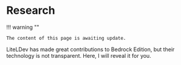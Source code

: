 # Research

!!! warning ""

    The content of this page is awaiting update.

LiteLDev has made great contributions to Bedrock Edition, but their technology is not transparent. Here, I will reveal it for you.
